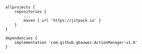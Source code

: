 
    allprojects {
		repositories {
			...
			maven { url 'https://jitpack.io' }
		}
	}

    dependencies {
        implementation 'com.github.qbaowei:ActionManager:v1.0'
    }